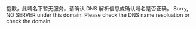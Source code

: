 抱歉，此域名下暂无服务。请确认 DNS 解析信息或确认域名是否正确。
Sorry, NO SERVER under this domain. Please check the DNS name resoluation or check the domain.
